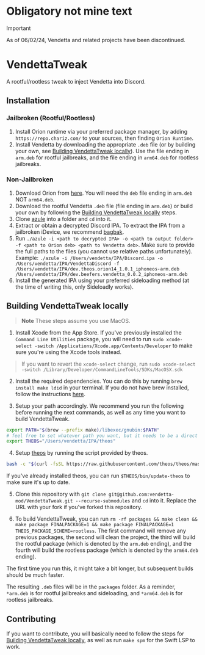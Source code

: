 # Obligatory not mine text
> [!IMPORTANT]  
> As of 06/02/24, Vendetta and related projects have been discontinued.

# VendettaTweak

A rootful/rootless tweak to inject Vendetta into Discord.

## Installation

### Jailbroken (Rootful/Rootless)

1. Install Orion runtime via your preferred package manager, by adding `https://repo.chariz.com/` to your sources, then finding `Orion Runtime`.
1. Install Vendetta by downloading the appropriate `.deb` file (or by building your own, see [Building VendettaTweak locally](#building-vendettatweak-locally)). Use the file ending in `arm.deb` for rootful jailbreaks, and the file ending in `arm64.deb` for rootless jailbreaks.

### Non-Jailbroken

1. Download Orion from [here](https://github.com/theos/orion/releases). You will need the `deb` file ending in `arm.deb` NOT `arm64.deb`.
1. Download the rootful Vendetta `.deb` file (file ending in `arm.deb`) or build your own by following the [Building VendettaTweak locally](#building-vendettatweak-locally) steps.
1. Clone [azule](https://github.com/Al4ise/Azule/tree/main) into a folder and `cd` into it.
1. Extract or obtain a decrypted Discord IPA. To extract the IPA from a jailbroken iDevice, we recommend [bagbak](https://github.com/ChiChou/bagbak).
1. Run `./azule -i <path to decrypted IPA> -o <path to output folder> -f <path to Orion deb> <path to Vendetta deb>`. Make sure to provide the full paths to the files (you cannot use relative paths unfortunately). Example: `./azule -i /Users/vendetta/IPA/Discord.ipa -o /Users/vendetta/IPA/VendettaDiscord -f /Users/vendetta/IPA/dev.theos.orion14_1.0.1_iphoneos-arm.deb /Users/vendetta/IPA/dev.beefers.vendetta_0.0.2_iphoneos-arm.deb`
1. Install the generated IPA using your preferred sideloading method (at the time of writing this, only Sideloadly works).

## Building VendettaTweak locally

> **Note**
> These steps assume you use MacOS.

1. Install Xcode from the App Store. If you've previously installed the `Command Line Utilities` package, you will need to run `sudo xcode-select -switch /Applications/Xcode.app/Contents/Developer` to make sure you're using the Xcode tools instead.

> If you want to revert the `xcode-select` change, run `sudo xcode-select -switch /Library/Developer/CommandLineTools/SDKs/MacOSX.sdk`

2. Install the required dependencies. You can do this by running `brew install make ldid` in your terminal. If you do not have brew installed, follow the instructions [here](https://brew.sh/).

3. Setup your path accordingly. We recommend you run the following before running the next commands, as well as any time you want to build VendettaTweak.

```bash
export PATH="$(brew --prefix make)/libexec/gnubin:$PATH"
# feel free to set whatever path you want, but it needs to be a direct path, without relative parts
export THEOS="/Users/vendetta/IPA/theos"
```

4. Setup [theos](https://theos.dev/docs/installation-macos) by running the script provided by theos.

```bash
bash -c "$(curl -fsSL https://raw.githubusercontent.com/theos/theos/master/bin/install-theos)"
```

If you've already installed theos, you can run `$THEOS/bin/update-theos` to make sure it's up to date.

5. Clone this repository with `git clone git@github.com:vendetta-mod/VendettaTweak.git --recurse-submodules` and `cd` into it. Replace the URL with your fork if you've forked this repository.

6. To build VendettaTweak, you can run `rm -rf packages && make clean && make package FINALPACKAGE=1 && make package FINALPACKAGE=1 THEOS_PACKAGE_SCHEME=rootless`. The first command will remove any previous packages, the second will clean the project, the third will build the rootful package (which is denoted by the `arm.deb` ending), and the fourth will build the rootless package (which is denoted by the `arm64.deb` ending).

The first time you run this, it might take a bit longer, but subsequent builds should be much faster.

The resulting `.deb` files will be in the `packages` folder. As a reminder, `*arm.deb` is for rootful jailbreaks and sideloading, and `*arm64.deb` is for rootless jailbreaks.

## Contributing

If you want to contribute, you will basically need to follow the steps for [Building VendettaTweak locally](#building-vendettatweak-locally), as well as run `make spm` for the Swift LSP to work.

<!-- @vladdy was here, battling all these steps so you don't have to. Have fun! :3 -->
